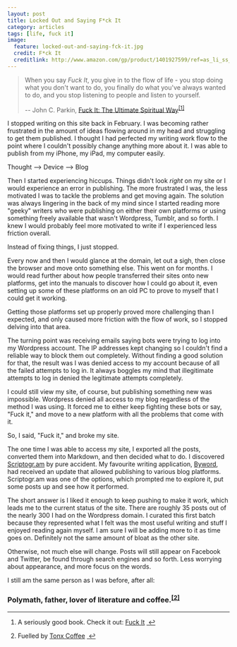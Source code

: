```yaml
---
layout: post
title: Locked Out and Saying F*ck It
category: articles
tags: [life, fuck it]
image:
  feature: locked-out-and-saying-fck-it.jpg
  credit: F*ck It
  creditlink: http://www.amazon.com/gp/product/1401927599/ref=as_li_ss_tl?ie=UTF8&camp=1789&creative=390957&creativeASIN=1401927599&linkCode=as2&tag=four0b-20
---
```


> When you say *Fuck It*, you give in to the flow of life - you stop doing what you don't want to do, you finally do what you've always wanted to do, and you stop listening to people and listen to yourself. 
>
> -- John C. Parkin, [Fuck It: The Ultimate Spiritual Way](http://www.amazon.com/gp/product/1401927599/ref=as_li_ss_tl?ie=UTF8&camp=1789&creative=390957&creativeASIN=1401927599&linkCode=as2&tag=four0b-20 "Fuck It - John C Parkin")<sup><a href="#fn:1" id="fnref:1" title="see footnote" class="footnote">[1]</a></sup>

I stopped writing on this site back in February. I was becoming rather frustrated in the amount of ideas flowing around in my head and struggling to get them published. I thought I had perfected my writing work flow to the point where I couldn't possibly change anything more about it. I was able to publish from my iPhone, my iPad, my computer easily. 

Thought --> Device --> Blog

Then I started experiencing hiccups. Things didn't look *right* on my site or I would experience an error in publishing. The more frustrated I was, the less motivated I was to tackle the problems and get moving again. The solution was always lingering in the back of my mind since I started reading more "geeky" writers who were publishing on either their own platforms or using something freely available that wasn't Wordpress, Tumblr, and so forth. I knew I would probably feel more motivated to write if I experienced less friction overall. 

Instead of fixing things, I just stopped. 

Every now and then I would glance at the domain, let out a sigh, then close the browser and move onto something else. This went on for months. I would read further about how people transferred their sites onto new platforms, get into the manuals to discover how I could go about it, even setting up some of these platforms on an old PC to prove to myself that I could get it working. 

Getting those platforms set up properly proved more challenging than I expected, and only caused more friction with the flow of work, so I stopped delving into that area. 

The turning point was receiving emails saying bots were trying to log into my Wordpress account. The IP addresses kept changing so I couldn't find a reliable way to block them out completely. Without finding a good solution for that, the result was I was denied access to my account because of all the failed attempts to log in. It always boggles my mind that illegitimate attempts to log in denied the legitimate attempts completely. 

I could still view my site, of course, but publishing something new was impossible. Wordpress denied all access to my blog regardless of the method I was using. It forced me to either keep fighting these bots or say, "Fuck it," and move to a new platform with all the problems that come with it. 

So, I said, "Fuck it," and broke my site. 

The one time I was able to access my site, I exported all the posts, converted them into Markdown, and then decided what to do. I discovered [Scriptogr.am](http://scriptogr.am "Scriptogr.am") by pure accident. My favourite writing application, [Byword](https://itunes.apple.com/us/app/byword/id420212497?mt=12&uo=4&at=10l4Qt "Byword"), had received an update that allowed publishing to various blog platforms. Scriptogr.am was one of the options, which prompted me to explore it, put some posts up and see how it performed. 

The short answer is I liked it enough to keep pushing to make it work, which leads me to the current status of the site. There are roughly 35 posts out of the nearly 300 I had on the Wordpress domain. I curated this first batch because they represented what I felt was the most useful writing and stuff I enjoyed reading again myself. I am sure I will be adding more to it as time goes on. Definitely not the same amount of bloat as the other site. 

Otherwise, not much else will change. Posts will still appear on Facebook and Twitter, be found through search engines and so forth. Less worrying about appearance, and more focus on the words.  

I still am the same person as I was before, after all:

### Polymath, father, lover of literature and coffee.<sup><a href="#fn:2" id="fnref:2" title="see footnote" class="footnote">[2]</a></sup>

<div class="footnotes">
<hr />
<ol>

<li id="fn:1">
<p>A seriously good book. Check it out: <a href="http://www.amazon.com/gp/product/1401927599/ref=as_li_ss_tl?ie=UTF8&amp;camp=1789&amp;creative=390957&amp;creativeASIN=1401927599&amp;linkCode=as2&amp;tag=four0b-20" title="Fuck It - John C Parkin">Fuck It</a> <a href="#fnref:1" title="return to article" class="reversefootnote">&#160;&#8617;</a></p>
</li>

<li id="fn:2">
<p>Fuelled by <a href="https://tonx.org/178939be" title="Tonx Coffee">Tonx Coffee</a> <a href="#fnref:2" title="return to article" class="reversefootnote">&#160;&#8617;</a></p>
</li>

</ol>
</div>